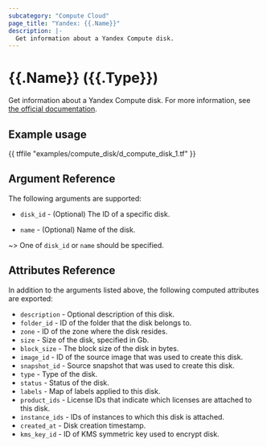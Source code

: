 ```yaml
---
subcategory: "Compute Cloud"
page_title: "Yandex: {{.Name}}"
description: |-
  Get information about a Yandex Compute disk.
---
```


# {{.Name}} ({{.Type}})

Get information about a Yandex Compute disk. For more information, see [the official documentation](https://cloud.yandex.com/docs/compute/concepts/disk).

## Example usage

{{ tffile "examples/compute_disk/d_compute_disk_1.tf" }}

## Argument Reference

The following arguments are supported:

* `disk_id` - (Optional) The ID of a specific disk.

* `name` - (Optional) Name of the disk.

~> One of `disk_id` or `name` should be specified.

## Attributes Reference

In addition to the arguments listed above, the following computed attributes are exported:

* `description` - Optional description of this disk.
* `folder_id` - ID of the folder that the disk belongs to.
* `zone` - ID of the zone where the disk resides.
* `size` - Size of the disk, specified in Gb.
* `block_size` - The block size of the disk in bytes.
* `image_id` - ID of the source image that was used to create this disk.
* `snapshot_id` - Source snapshot that was used to create this disk.
* `type` - Type of the disk.
* `status` - Status of the disk.
* `labels` - Map of labels applied to this disk.
* `product_ids` - License IDs that indicate which licenses are attached to this disk.
* `instance_ids` - IDs of instances to which this disk is attached.
* `created_at` - Disk creation timestamp.
* `kms_key_id` - ID of KMS symmetric key used to encrypt disk.
